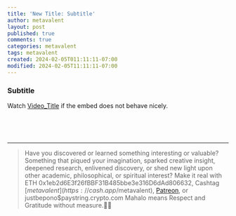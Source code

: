 ```yaml
---
title: 'New Title: Subtitle'
author: metavalent
layout: post
published: true
comments: true
categories: metavalent
tags: metavalent
created: 2024-02-05T011:11:11-07:00
modified: 2024-02-05T11:11:11-07:00
---
```


<!-- Manual create timestamp if needed { date --iso-8601=seconds } -->

### Subtitle

<!-- Native HTML5 Embed - GitHub LFS storage: append ?raw=true  
<video class="center" width="560" height="320" controls>
  <source src="https://github.com/metavalent/metavalent.github.io/blob/gh-pages/assets/audio-video/FILENAME.mp4?raw=true" type="video/mp4">
  <source src=src="https://github.com/metavalent/metavalent.github.io/blob/gh-pages/assets/audio-video/FILENAME.webm?raw=true" type="video/webm">
Your browser does not support the video tag.
</video>
-->

<!-- YouTube Player
<iframe id="ytplayer" type="text/html" class="center" width="560" height="320"
  src="https://www.youtube.com/embed/yYsVeYzbik?autoplay=1"
  frameborder="0"></iframe>
-->

Watch [Video_Title](https://youtu.be/JyYsVeYzbik) if the embed does not behave nicely.

<!-- HTML5 Audio Embed - GitHub LFS storage: append ?raw=true
<div class="center"> 
<audio controls>
  <source src="https://github.com/metavalent/metavalent.github.io/blob/gh-pages/assets/audio-video/FILENAME.mp4?raw=true" type="audio/mpeg">
  <source src="https://github.com/metavalent/metavalent.github.io/blob/gh-pages/assets/audio-video/FILENAME.mp4?raw=true" type="audio/ogg">
Your browser does not support the audio element.
</audio>
-->

<!-- For custom thumbnail
![alt text](/assets/images/image.jpg "title")
-->

<p>&nbsp;</p>
<p>&nbsp;</p>

---
> Have you discovered or learned something interesting or valuable? Something that piqued your imagination, sparked creative insight, deepened research, enlivened discovery, or shed new light upon other academic, philosophical, or spiritual interest? Make it real with ETH 0x1eb2d6E3f26fBBF31B485bbe3e316D6dAd806632, Cashtag [$metavalent](https://cash.app/$metavalent), [Patreon](https://patreon.com/metavalent), or justbepono$paystring.crypto.com Mahalo means Respect and Gratitude without measure.🙏🏼
